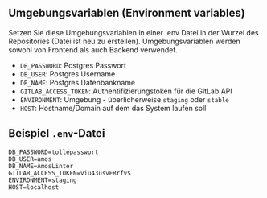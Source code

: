 
## Umgebungsvariablen (Environment variables)
Setzen Sie diese Umgebungsvariablen in einer .env Datei in der Wurzel des Repositories (Datei ist neu zu erstellen).
Umgebungsvariablen werden sowohl von Frontend als auch Backend verwendet.

- `DB_PASSWORD`: Postgres Passwort
- `DB_USER`: Postgres Username
- `DB_NAME`: Postgres Datenbankname
- `GITLAB_ACCESS_TOKEN`: Authentifizierungstoken für die GitLab API
- `ENVIRONMENT`: Umgebung - überlicherweise `staging` oder `stable`
- `HOST`: Hostname/Domain auf dem das System laufen soll
 
## Beispiel `.env`-Datei
```env
DB_PASSWORD=tollepasswort
DB_USER=amos
DB_NAME=AmosLinter
GITLAB_ACCESS_TOKEN=viu43usvERrfv$
ENVIRONMENT=staging
HOST=localhost
```

